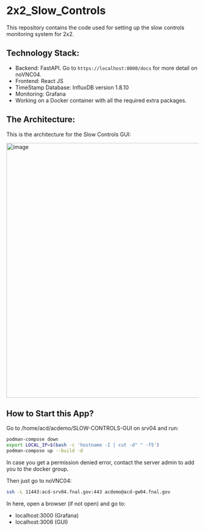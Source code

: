 # 2x2_Slow_Controls
This repository contains the code used for setting up the slow controls monitoring system for 2x2.

## Technology Stack:

- Backend: FastAPI. Go to `https://localhost:8000/docs` for more detail on noVNC04.
- Frontend: React JS
- TimeStamp Database: InfluxDB version 1.8.10
- Monitoring: Grafana
- Working on a Docker container with all the required extra packages.

## The Architecture:

This is the architecture for the Slow Controls GUI:

<img width="668" alt="image" src="https://github.com/DUNE/2x2_Slow_Controls/assets/34606228/ed7319db-f185-44a1-8e65-71a036a768d8">

## How to Start this App?
Go to /home/acd/acdemo/SLOW-CONTROLS-GUI on srv04 and run:

```bash
podman-compose down
export LOCAL_IP=$(bash -c 'hostname -I | cut -d" " -f5')
podman-compose up --build -d
```
In case you get a permission denied error, contact the server admin to add you to the docker group.

Then just go to noVNC04:

```bash
ssh -L 11443:acd-srv04.fnal.gov:443 acdemo@acd-gw04.fnal.gov
```
In here, open a browser (if not open) and go to:

- localhost:3000 (Grafana)
- localhost:3006 (GUI)

